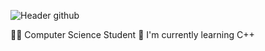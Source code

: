 ![Header github](https://github.com/AnshGirap/AnshGirap/assets/143279039/a497cf8d-6a53-4816-a9b5-71f02913fbee)

👨‍🎓 Computer Science Student
🌱 I'm currently learning C++
